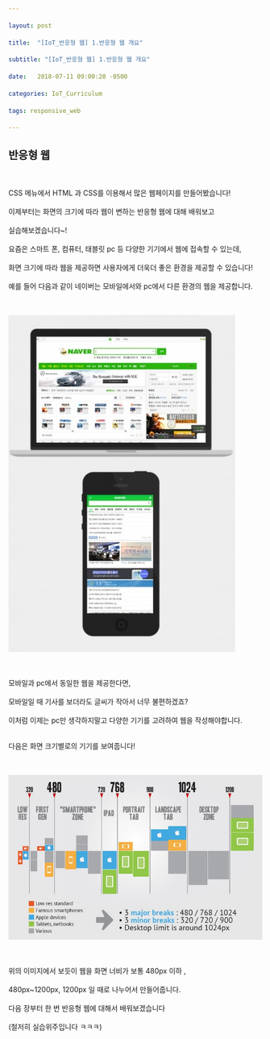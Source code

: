 ```yaml
---

layout: post

title:  "[IoT_반응형 웹] 1.반응형 웹 개요"

subtitle: "[IoT_반응형 웹] 1.반응형 웹 개요"

date:   2018-07-11 09:00:20 -0500

categories: IoT_Curriculum

tags: responsive_web

---
```


## 반응형 웹

<br>
<br>
CSS 메뉴에서  HTML 과 CSS를 이용해서 많은 웹페이지를 만들어봤습니다!
<br>
<br>
이제부터는 화면의 크기에 따라 웹이 변하는 반응형 웹에 대해 배워보고
<br>
<br>
실습해보겠습니다~!
<br>
<br>
요즘은 스마트 폰, 컴퓨터, 태블릿 pc 등 다양한 기기에서 웹에 접속할 수 있는데,
<br>
<br>
화면 크기에 따라 웹을 제공하면 사용자에게 더욱더 좋은 환경을 제공할 수 있습니다!
<br>
<br>
예를 들어 다음과 같이 네이버는 모바일에서와 pc에서 다른 환경의 웹을 제공합니다.
<br>
<br>
<br>

![image](/image/RW_image/RW_image_02.png)

<br>
<br>
모바일과 pc에서 동일한 웹을 제공한다면, 
<br>
<br>
모바일일 때 기사를 보더라도 글씨가 작아서 너무 불편하겠죠?
<br>
<br>
이처럼 이제는 pc만 생각하지말고 다양한 기기를 고려하여 웹을 작성해야합니다.
<br>
<br>

다음은 화면 크기별로의 기기를 보여줍니다!
<br>
<br>
<br>

![image](/image/RW_image/RW_image_01.png)

<br>
<br>
위의 이미지에서 보듯이 웹을 화면 너비가 보통 480px 이하 ,
<br>
<br>
480px~1200px, 1200px 일 때로 나누어서 만들어줍니다.
<br>
<br>
다음 장부터 한 번 반응형 웹에 대해서 배워보겠습니다
<br>
<br>
(철저히 실습위주입니다 ㅋㅋㅋ)
